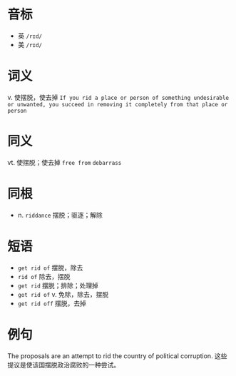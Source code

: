 # 音标

- 英 `/rɪd/`
- 美 `/rɪd/`

# 词义

v. 使摆脱，使去掉
`If you rid a place or person of something undesirable or unwanted, you succeed in removing it completely from that place or person`

# 同义

vt. 使摆脱；使去掉
`free from` `debarrass`

# 同根

- n. `riddance` 摆脱；驱逐；解除

# 短语

- `get rid of` 摆脱，除去
- `rid of` 除去，摆脱
- `get rid` 摆脱；排除；处理掉
- `got rid of` v. 免除，除去，摆脱
- `get rid off` 摆脱，去掉

# 例句

The proposals are an attempt to rid the country of political corruption.
这些提议是使该国摆脱政治腐败的一种尝试。



